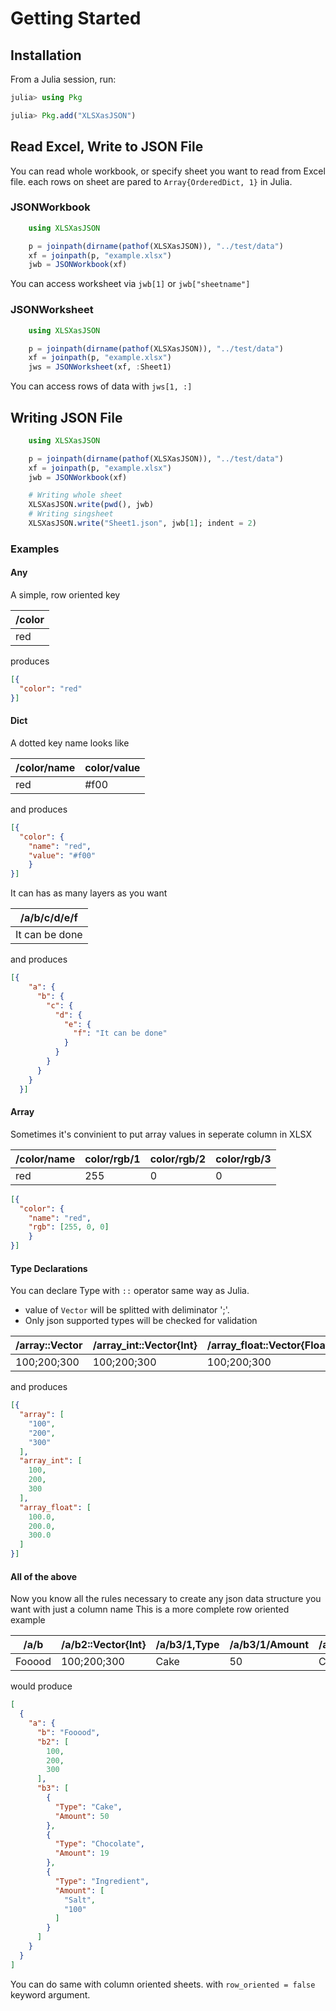 
# Getting Started

## Installation

From a Julia session, run:

```julia
julia> using Pkg

julia> Pkg.add("XLSXasJSON")
```

## Read Excel, Write to JSON File

You can read whole workbook, or specify sheet you want to read from Excel file.
each rows on sheet are pared to `Array{OrderedDict, 1}` in Julia. 

### JSONWorkbook 

``` julia
    using XLSXasJSON

    p = joinpath(dirname(pathof(XLSXasJSON)), "../test/data")
    xf = joinpath(p, "example.xlsx")
    jwb = JSONWorkbook(xf)
```
You can access worksheet via `jwb[1]` or `jwb["sheetname"]`


### JSONWorksheet
``` julia
    using XLSXasJSON

    p = joinpath(dirname(pathof(XLSXasJSON)), "../test/data")
    xf = joinpath(p, "example.xlsx")
    jws = JSONWorksheet(xf, :Sheet1)
```
You can access rows of data with `jws[1, :]` 

## Writing JSON File
``` julia
    using XLSXasJSON

    p = joinpath(dirname(pathof(XLSXasJSON)), "../test/data")
    xf = joinpath(p, "example.xlsx")
    jwb = JSONWorkbook(xf)

    # Writing whole sheet
    XLSXasJSON.write(pwd(), jwb)
    # Writing singsheet
    XLSXasJSON.write("Sheet1.json", jwb[1]; indent = 2)
```



### Examples

#### Any
A simple, row oriented key

| /color|
| -----|
| red|

produces

```json
[{
  "color": "red"
}]
```

#### Dict
A dotted key name looks like

| /color/name|color/value|
| ----------|-----------|
| red       |#f00       |

and produces

```json
[{
  "color": {
    "name": "red",
    "value": "#f00"
    }
}]
```

It can has as many layers as you want

| /a/b/c/d/e/f|
| ---------------|
| It can be done|

and produces

```json
[{
    "a": {
      "b": {
        "c": {
          "d": {
            "e": {
              "f": "It can be done"
            }
          }
        }
      }
    }
  }]

```
#### Array
Sometimes it's convinient to put array values in seperate column in XLSX 

| /color/name|color/rgb/1|color/rgb/2|color/rgb/3|
| ----|-----|-----|-----|
| red     |255   |0 |0  |

```json
[{
  "color": {
    "name": "red",
    "rgb": [255, 0, 0]
    }
}]
```

#### Type Declarations
You can declare Type with `::` operator same way as Julia.
- value of `Vector` will be splitted with deliminator ';'.
- Only json supported types will be checked for validation


| /array::Vector    |/array_int::Vector{Int}|/array_float::Vector{Float64}|
| ------------| ------------ | ------------|
| 100;200;300 |100;200;300   |100;200;300  |

and produces

```json
[{
  "array": [
    "100",
    "200",
    "300"
  ],
  "array_int": [
    100,
    200,
    300
  ],
  "array_float": [
    100.0,
    200.0,
    300.0
  ]
}]
```

#### All of the above

Now you know all the rules necessary to create any json data structure you want with just a column name
This is a more complete row oriented example

| /a/b | /a/b2::Vector{Int} | /a/b3/1,Type | /a/b3/1/Amount | /a/b3/2/Type | /a/b3/2/Amount | /a/b3/3/Type | /a/b3/3/Amount::Vector |
|------------------|-------------|------|---|------------|---|-----------|-----------|
| Fooood | 100;200;300 | Cake | 50 | Chocolate | 19 | Ingredient | Salt;100 |

would produce
```json
[
  {
    "a": {
      "b": "Fooood",
      "b2": [
        100,
        200,
        300
      ],
      "b3": [
        {
          "Type": "Cake",
          "Amount": 50
        },
        {
          "Type": "Chocolate",
          "Amount": 19
        },
        {
          "Type": "Ingredient",
          "Amount": [
            "Salt",
            "100"
          ]
        }
      ]
    }
  }
]

```
You can do same with column oriented sheets. with `row_oriented = false` keyword argument. 
